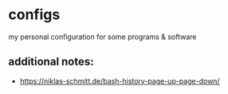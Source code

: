 # configs
my personal configuration for some programs &amp; software

## additional notes:
* https://niklas-schmitt.de/bash-history-page-up-page-down/
